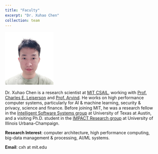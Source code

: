 ```yaml
---
title: "Faculty"
excerpt: "Dr. Xuhao Chen"
collection: team
---
```


<!--- ![image info](../images/cxh.png) --->

<img src="/images/cxh.png" alt="Xuhao Chen" width="160" height="175"/>

Dr. Xuhao Chen is a research scientist at [MIT CSAIL](http://www.csail.mit.edu/),
working with [Prof. Charles E. Leiserson](https://people.csail.mit.edu/cel/) and [Prof. Arvind](http://csg.csail.mit.edu/Users/arvind).
He works on high performance computer systems, particularly for AI & machine learning, security & privacy, science and finance.
Before joining MIT, he was a research fellow in the [Intelligent Software Systems group](https://iss.oden.utexas.edu/) at University of Texas at Austin,
and a visiting Ph.D. student in the [IMPACT Research group](http://impact.crhc.illinois.edu/) at University of Illinois Urbana-Champaign.

<!--
an assistant professor of computer science at Michigan State University,
and affiliated as a research scientist with MIT CSAIL.
He is a recipient of NSF CAREER award in 2025.
-->

**Research Interest**: computer architecture, high performance computing, big-data management & processing, AI/ML systems.

**Email**: cxh at mit.edu
